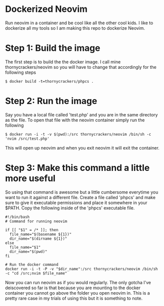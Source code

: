 # Dockerized Neovim
Run neovim in a container and be cool like all the other cool kids.
I like to dockerize all my tools so I am making this repo to dockerize Neovim.

# Step 1: Build the image
The first step is to build the the docker image.
I call mine thornycrackers/neovim so you will have to change that accordingly for the following steps
```
$ docker build -t=thornycrackers/phpcs .
```

# Step 2: Run the image
Say you have a local file called 'test.php' and you are in the same directory as the file.
To open that file with the neovim container simply run the following
```
$ docker run -i -t -v $(pwd):/src thornycrackers/neovim /bin/sh -c 'nvim /src/test.php'
```
This will open up neovim and when you exit neovim it will exit the container.

# Step 3: Make this command a little more useful
So using that command is awesome but a little cumbersome everytime you want to run it against a different file.
Create a file called 'phpcs' and make sure to give it executable permissions and place it somewhere in your $PATH.
Copy the following inside of the 'phpcs' executable file.

```
#!/bin/bash
# Command for running neovim

if [[ "$1" = /* ]]; then
  file_name="$(basename ${1})"
  dir_name="$(dirname ${1})"
else
  file_name="$1"
  dir_name="$(pwd)"
fi

# Run the docker command
docker run -i -t -P -v "$dir_name":/src thornycrackers/neovim /bin/sh -c "cd /src;nvim $file_name"
```

Now you can run neovim as if you would regularly.
The only gotcha I've deiscovered so far is that because you are mounting to the docker container you cannot go above the folder you open neovim in.
This is a pretty rare case in my trials of using this but it is something to note.
